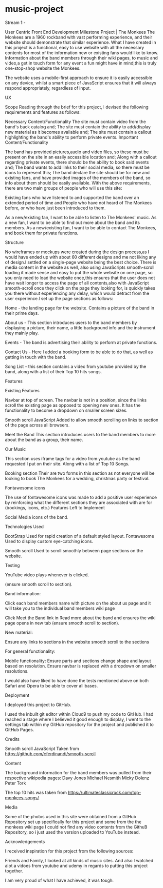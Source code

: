 # music-project



Stream 1 - 

User Centric Front End Development Milestone Project | The Monkees
The Monkees are a 1960 rockband with vast performing experience, and their website should demonstrate that similar experience. What I have created in this project is a functional, easy to use website with all the necessary contents for most of the information new or existing fans would like to know. Information about the band members through their wiki pages, to music and video,a get in touch form for any event a fun might have in mind,this is truly one-stop-shop website the Monkees.

The website uses a mobile-first approach to ensure it is easily accessible on any device, whilst a smart piece of JavaScript ensures that it will always respond appropriately, regardless of input.

UX

Scope
Reading through the brief for this project, I devised the following requirements and features as follows:

Necessary Content/Functionality
The site must contain video from the band's back catalog and;
The site must contain the ability to add/display new material as it becomes available and;
The site must contain a callout highlighting the band's ability to perform private events.
Important Content/Functionality

The band has provided pictures,audio and video files, so these must be present on the site in an easily accessible location and;
Along with a callout regarding private events, there should be the ability to book said events and;
The band wants to add links to their social media, so there must be icons to represent this;
The band declare the site should be for new and existing fans, and have provided images of the members of the band, so info about them should be easily available.
With the above requirements, there are two main groups of people who will use this site:

Existing fans who have listened to and supported the band over an extended period of time and
People who have not heard of The Monkees before, or who have just been introduced to them.

As a new/existing fan, I want to be able to listen to The Monkees' music.
As a new fan, I want to be able to find out more about the band and its members.
As a new/existing fan, I want to be able to contact The Monkees, and book them for private functions.


Structure

No wireframes or mockups were created during the design process,as I would have ended up with about 60 different designs and me not liking any of design.I settled on a single-page website being the best choice. There is media content in the website as well, also using JavaScripts smooth-scroll loading it made sense and easy to put the whole website on one page, so you only need to load the website once,this ensures that the user does not have wait longer to access the page of all contents,also with JavaScript smooth-scroll once they click on the page they looking for, is quickly takes you there without experiencing any delay, which would detract from the user experience.I set up the page sections as follows:

Home - the landing page for the website. Contains a picture of the band in their prime days.

About us - This section introduces users to the band members by displaying a picture, their name, a little background info and the instrument they mainly play.

Events - The band is advertising their ability to perform at private functions. 

Contact Us -  Here I added a booking form to be able to do that, as well as getting in touch with the band.

Song List - this section contains a video from youtube provided by the band, along with a list of their Top 10 hits songs.

Features

Existing Features

Navbar at top of screen.
The navbar is not in a position, since the links scroll the existing page as opposed to opening new ones. It has the  functionality to become a dropdown on smaller screen sizes.

Smooth scroll JavaScript
Added to allow smooth scrolling on links to section of the page across all browsers.

Meet the Band
This section introduces users to the band members to more about the band as a group, their name.

Our Music

This section uses iframe tags for a video from youtube as the band requested I put on their site. Along with a list of Top 10 Songs.

Booking section
Their are two forms in this section as not everyone will be looking to book The Monkees for a wedding, christmas party or festival. 

Fontawesome icons

The use of fontawesome icons was made to add a positive user experience by reinforcing what the different sections they are associated with are for (bookings, icons, etc.)
Features Left to Implement

Social Media icons of the band. 

Technologies Used

BootStrap
Used for rapid creation of a default styled layout.
Fontawesome
Used to display custom eye-catching icons.

Smooth scroll
Used to scroll smoothly between page sections on the website.

Testing

YouTube video plays whenever is clicked.

(ensure smooth scroll to section).

Band information:

Click each band members name with picture on the about us page and it will take you to the individual band members wiki page


Click Meet the Band link in Read more about the band and ensures the wiki page opens in new tab (ensure smooth scroll to section).

New material:

Ensure any links to sections in the website smooth scroll to the sections

For general functionality:

Mobile functionality:
Ensure parts and sections change shape and layout based on resolution.
Ensure navbar is replaced with a dropdown on smaller resolutions.

I would also have liked to have done the tests mentioned above on both Safari and Opera to be able to cover all bases.

Deployment

I deployed this project to GitHub. 

I used the inbuilt git editor within Cloud9 to push my code to GitHub. I had reached a stage where I believed it good enough to display, I went to the settings tab within my GitHub repository for the project and published it to GitHub Pages.

Credits

Smooth scroll JavaScript
Taken from https://github.com/cferdinandi/smooth-scroll

Content

The background information for the band members was pulled from their respective wikipedia pages:
Davy Jones
Michael Nesmith
Micky Dolenz
Peter Tork

The top 10 hits was taken from https://ultimateclassicrock.com/top-monkees-songs/

Media

Some of the photos used in this site were obtained from a GitHub Repository set up specifically for this project and some from the the monkees wiki page
I could not find any video contents from the GithuB Repository, so i just used the version uploaded to YouTube instead.

Acknowledgements

I received inspiration for this project from the following sources:

Friends and Family, I looked at all kinds of music sites. And also I  watched alot a vidoes from youtube and udemy in regards to putting this project together.


I am very proud of what I have achieved, it was tough.


